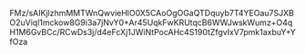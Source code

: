 FMz/sAIKjlzhmMMTWnQwvieHlO0X5CAoOgOGaQTDquyb7T4YEOau7SJXBO2uViql1mckow8G9i3a7jNvY0+Ar45UqkFwKRUtqcB6WWJwskWumz+O4qH1M6GvBCc/RCwDs3j/d4eFcXj1JWiNtPocAHc4S190tZfgvIxV7pmk1axbuY+YfOza
